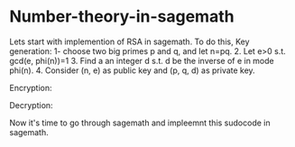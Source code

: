 # Number-theory-in-sagemath


Lets start with implemention of RSA in sagemath.
To do this, 
Key generation:
1- choose	two	big	primes	p	and	q,	and	let	n=pq. 
2. Let e>0 s.t. gcd(e, phi(n))=1
3. Find	a	an integer d s.t.	d be the inverse of e in mode phi(n). 
4. Consider (n,	e) as public	key		and (p,	q,	d)	as private key. 

Encryption: 


Decryption:


Now it's time to go through sagemath and impleemnt this sudocode in sagemath. 



